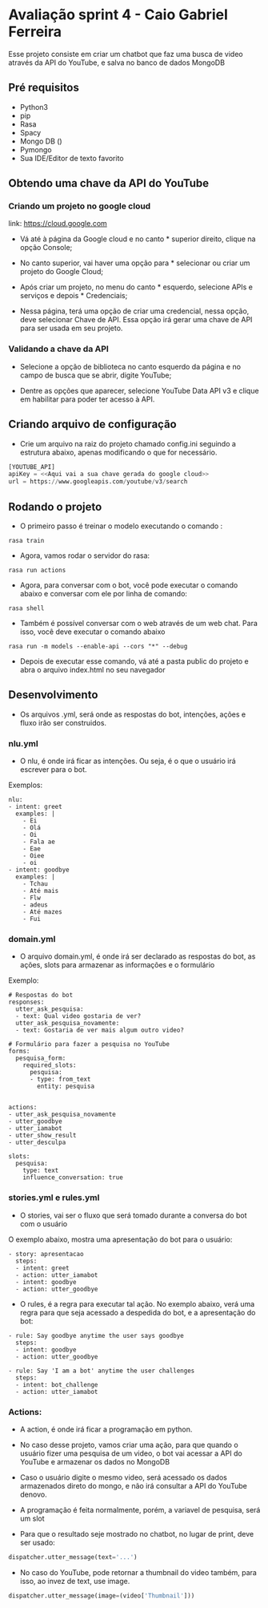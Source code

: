 # Avaliação sprint 4 - Caio Gabriel Ferreira

Esse projeto consiste em criar um chatbot que faz uma busca de video através da API do YouTube, e salva no banco de dados MongoDB

## Pré requisitos

* Python3
* pip
* Rasa
* Spacy
* Mongo DB ()
* Pymongo
* Sua IDE/Editor de texto favorito

## Obtendo uma chave da API do YouTube

### Criando um projeto no google cloud

link: https://cloud.google.com



* Vá até à página da Google cloud e no canto * superior direito, clique na opção Console;

* No canto superior, vai haver uma opção para * selecionar ou criar um projeto do Google Cloud;

* Após criar um projeto, no menu do canto * esquerdo, selecione APIs e serviços e depois * Credenciais;

* Nessa página, terá uma opção de criar uma credencial, nessa opção, deve selecionar Chave de API. Essa opção irá gerar uma chave de API para ser usada em seu projeto.

### Validando a chave da API

* Selecione a opção de biblioteca no canto esquerdo da página e no campo de busca que se abrir, digite YouTube;

* Dentre as opções que aparecer, selecione YouTube Data API v3 e clique em habilitar para poder ter acesso à API.

## Criando arquivo de configuração

* Crie um arquivo na raiz do projeto chamado config.ini seguindo a estrutura abaixo, apenas modificando o que for necessário.

```py
[YOUTUBE_API]
apiKey = <<Aqui vai a sua chave gerada do google cloud>>
url = https://www.googleapis.com/youtube/v3/search
```

## Rodando o projeto

* O primeiro passo é treinar o modelo executando o comando :
```
rasa train
```

* Agora, vamos rodar o servidor do rasa:
```
rasa run actions
```

* Agora, para conversar com o bot, você pode executar o comando abaixo e conversar com ele por linha de comando:
```
rasa shell
```

* Também é possível conversar com o web através de um web chat. Para isso, você deve executar o comando abaixo

```
rasa run -m models --enable-api --cors "*" --debug
```

* Depois de executar esse comando, vá até a pasta public do projeto e abra o arquivo index.html no seu navegador

## Desenvolvimento

* Os arquivos .yml, será onde as respostas do bot, intenções, ações e fluxo irão ser construidos.

### nlu.yml

* O nlu, é onde irá ficar as intenções. Ou seja, é o que o usuário irá escrever para o bot.

Exemplos:

```
nlu:
- intent: greet
  examples: |
    - Ei
    - Olá
    - Oi
    - Fala ae
    - Eae
    - Oiee
    - oi
- intent: goodbye
  examples: |
    - Tchau
    - Até mais
    - Flw
    - adeus
    - Até mazes
    - Fui
```

### domain.yml

* O arquivo domain.yml, é onde irá ser declarado as respostas do bot, as ações, slots para armazenar as informações e o formulário

Exemplo:

```
# Respostas do bot
responses:
  utter_ask_pesquisa:
  - text: Qual video gostaria de ver?
  utter_ask_pesquisa_novamente:
  - text: Gostaria de ver mais algum outro video?

# Formulário para fazer a pesquisa no YouTube
forms:
  pesquisa_form:
    required_slots:
      pesquisa:
      - type: from_text
        entity: pesquisa


actions:
- utter_ask_pesquisa_novamente
- utter_goodbye
- utter_iamabot
- utter_show_result
- utter_desculpa

slots:
  pesquisa:
    type: text
    influence_conversation: true
```

### stories.yml e rules.yml

* O stories, vai ser o fluxo que será tomado durante a conversa do bot com o usuário

O exemplo abaixo, mostra uma apresentação do bot para o usuário:

```
- story: apresentacao
  steps:
  - intent: greet
  - action: utter_iamabot
  - intent: goodbye
  - action: utter_goodbye
```

* O rules, é a regra para executar tal ação. No exemplo abaixo, verá uma regra para que seja acessado a despedida do bot, e a apresentação do bot:

```
- rule: Say goodbye anytime the user says goodbye
  steps:
  - intent: goodbye
  - action: utter_goodbye

- rule: Say 'I am a bot' anytime the user challenges
  steps:
  - intent: bot_challenge
  - action: utter_iamabot
```

### Actions:

* A action, é onde irá ficar a programação em python.

* No caso desse projeto, vamos criar uma ação, para que quando o usuário fizer uma pesquisa de um video, o bot vai acessar a API do YouTube e armazenar os dados no MongoDB

* Caso o usuário digite o mesmo video, será acessado os dados armazenados direto do mongo, e não irá consultar a API do YouTube denovo.

* A programação é feita normalmente, porém, a variavel de pesquisa, será um slot

* Para que o resultado seje mostrado no chatbot, no lugar de print, deve ser usado:

```py 
dispatcher.utter_message(text='...')
```

* No caso do YouTube, pode retornar a thumbnail do video também, para isso, ao invez de text, use image.

```py
dispatcher.utter_message(image=(video['Thumbnail']))
```

